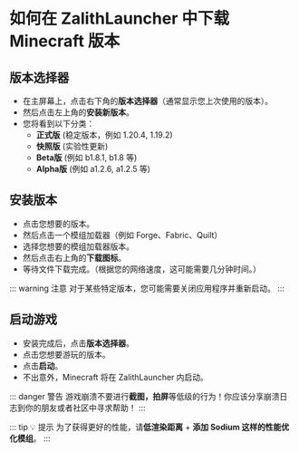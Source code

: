 # 如何在 ZalithLauncher 中下载 Minecraft 版本

## 版本选择器
- 在主屏幕上，点击右下角的**版本选择器**（通常显示您上次使用的版本）。
- 然后点击左上角的**安装新版本**。
- 您将看到以下分类：  
  - **正式版** (稳定版本，例如 1.20.4, 1.19.2)  
  - **快照版** (实验性更新)  
  - **Beta版** (例如 b1.8.1, b1.8 等)  
  - **Alpha版** (例如 a1.2.6, a1.2.5 等)

## 安装版本
- 点击您想要的版本。
- 然后点击一个模组加载器（例如 Forge、Fabric、Quilt）
- 选择您想要的模组加载器版本。
- 然后点击右上角的**下载图标**。
- 等待文件下载完成。（根据您的网络速度，这可能需要几分钟时间。）
  
::: warning 注意
对于某些特定版本，您可能需要关闭应用程序并重新启动。
:::

## 启动游戏
- 安装完成后，点击**版本选择器**。
- 点击您想要游玩的版本。  
- 点击**启动**。  
- 不出意外，Minecraft 将在 ZalithLauncher 内启动。

::: danger 警告
游戏崩溃不要进行**截图，拍屏**等低级的行为！你应该分享崩溃日志到你的朋友或者社区中寻求帮助！
:::

::: tip 💡 提示
为了获得更好的性能，请**低渲染距离** + **添加 Sodium 这样的性能优化模组**。
:::